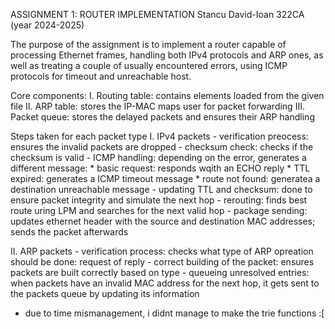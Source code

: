 ASSIGNMENT 1: ROUTER IMPLEMENTATION
Stancu David-Ioan 322CA (year 2024-2025)

The purpose of the assignment is to implement a router capable of processing Ethernet frames,
handling both IPv4 protocols and ARP ones, as well as treating a couple of usually encountered 
errors, using ICMP protocols for timeout and unreachable host.

Core components:
I. Routing table: contains elements loaded from the given file
II. ARP table: stores the IP-MAC maps user for packet forwarding
III. Packet queue: stores the delayed packets and ensures their ARP handling 

Steps taken for each packet type
I. IPv4 packets
    - verification preocess: ensures the invalid packets are dropped
    - checksum check: checks if the checksum is valid
    - ICMP handling: depending on the error, generates a different message:
        * basic request: responds wqith an ECHO reply
        * TTL expired: generates a ICMP timeout message
        * route not found: generatea a destination unreachable message
    - updating TTL and checksum: done to ensure packet integrity and simulate the next hop
    - rerouting: finds best route uring LPM and searches for the next valid hop
    - package sending: updates ethernet header with the source and destination MAC addresses;
                       sends the packet afterwards 

II. ARP packets
    - verification process: checks what type of ARP opreation should be done: request of reply
    - correct building of the packet: ensures packets are built correctly based on type
    - queueing unresolved entries: when packets have an invalid MAC address for the next hop, 
                                   it gets sent to the packets queue by updating its information

* due to time mismanagement, i didnt manage to make the trie functions :[
